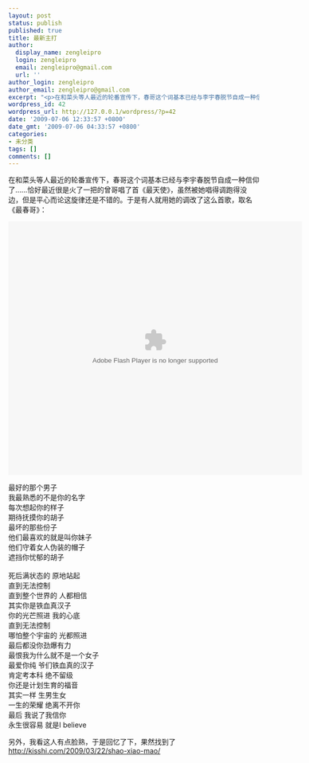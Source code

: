 ```yaml
---
layout: post
status: publish
published: true
title: 最新主打
author:
  display_name: zengleipro
  login: zengleipro
  email: zengleipro@gmail.com
  url: ''
author_login: zengleipro
author_email: zengleipro@gmail.com
excerpt: "<p>在和菜头等人最近的轮番宣传下，春哥这个词基本已经与李宇春脱节自成一种信仰了&hellip;&hellip;恰好最近很是火了一把的曾哥唱了首《最天使》，虽然被她唱得调跑得没边，但是平心而论这旋律还是不错的。于是有人就用她的调改了这么首歌，取名《最春哥》：</p>"
wordpress_id: 42
wordpress_url: http://127.0.0.1/wordpress/?p=42
date: '2009-07-06 12:33:57 +0800'
date_gmt: '2009-07-06 04:33:57 +0800'
categories:
- 未分类
tags: []
comments: []
---
```

<p>在和菜头等人最近的轮番宣传下，春哥这个词基本已经与李宇春脱节自成一种信仰了&hellip;&hellip;恰好最近很是火了一把的曾哥唱了首《最天使》，虽然被她唱得调跑得没边，但是平心而论这旋律还是不错的。于是有人就用她的调改了这么首歌，取名《最春哥》：</p>
<p>
<object width="590" height="510"  data="http://player.youku.com/player.php/sid/XMTAyOTg3ODky/v.swf" type="application/x-shockwave-flash"><param name="align" value="middle" /><param name="src" value="http://player.youku.com/player.php/sid/XMTAyOTg3ODky/v.swf" /><param name="quality" value="high" /></object><br />
</p>
<p>最好的那个男子<br />我最熟悉的不是你的名字<br />每次想起你的样子<br />期待抚摸你的胡子<br />最坏的那些份子<br />他们最喜欢的就是叫你妹子<br />他们守着女人伪装的帽子<br />遮挡你忧郁的胡子<br /><br />死后满状态的 原地站起<br />直到无法控制<br />直到整个世界的 人都相信<br />其实你是铁血真汉子<br />你的光芒照进 我的心底<br />直到无法控制<br />哪怕整个宇宙的 光都照进<br />最后都没你劲爆有力<br />最恨我为什么就不是一个女子<br />最爱你纯 爷们铁血真的汉子<br />肯定考本科 绝不留级<br />你还是计划生育的福音<br />其实一样 生男生女<br />一生的荣耀 绝离不开你<br />最后 我说了我信你<br />永生很容易 就是I believe </p>
<p>另外，我看这人有点脸熟，于是回忆了下，果然找到了 <a href="http://kisshi.com/2009/03/22/shao-xiao-mao/" target="_blank">http://kisshi.com/2009/03/22/shao-xiao-mao/</a></p>
